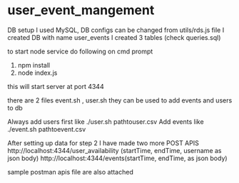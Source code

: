 # user_event_mangement

DB setup
I used MySQL, DB configs can be changed from utils/rds.js file
I created DB with name user_events
I created 3 tables (check queries.sql)

to start node service do following on cmd prompt

1.  npm install
2.  node index.js

this will start server at port 4344

there are 2 files event.sh , user.sh they can be used to add events and users to db

Always add users first like
./user.sh pathtouser.csv
Add events like
./event.sh pathtoevent.csv

After setting up data for step 2 I have made two more POST APIS
http://localhost:4344/user_availability (startTime, endTime, username as json body)
http://localhost:4344/events(startTime, endTime, as json body)

sample postman apis file are also attached

